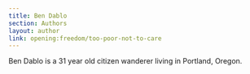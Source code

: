 ```yaml
---
title: Ben Dablo
section: Authors
layout: author
link: opening:freedom/too-poor-not-to-care
---
```

Ben Dablo is a 31 year old citizen wanderer living in Portland, Oregon.


